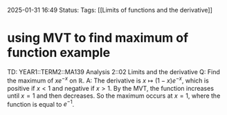 2025-01-31 16:49
Status: 
Tags: [[Limits of functions and the derivative]]
# using MVT to find maximum of function example

TD: YEAR1::TERM2::MA139 Analysis 2::02 Limits and the derivative
Q: Find the maximum of $x e^{-x}$ on $\mathbb{R}$.
A: The derivative is $x \mapsto (1 - x)e^{-x}$, which is positive if $x < 1$ and negative if $x > 1$. By the MVT, the function increases until $x = 1$ and then decreases. So the maximum occurs at $x = 1$, where the function is equal to $e^{-1}$.
<!--ID: 1738342579926-->
